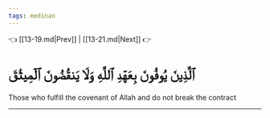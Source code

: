 ```yaml
---
tags: medinan
---
```


👈 [[13-19.md|Prev]] | [[13-21.md|Next]] 👉

# ٱلَّذِينَ يُوفُونَ بِعَهۡدِ ٱللَّهِ وَلَا يَنقُضُونَ ٱلۡمِيثَٰقَ

Those who fulfill the covenant of Allah and do not break the contract

---

